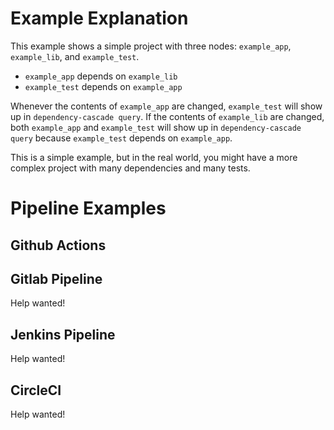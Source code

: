 # Example Explanation
This example shows a simple project with three nodes: `example_app`, `example_lib`, and `example_test`.

- `example_app` depends on `example_lib`
- `example_test` depends on `example_app`

Whenever the contents of `example_app` are changed, `example_test` will show up in `dependency-cascade query`.
If the contents of `example_lib` are changed, both `example_app` and `example_test` will show up in `dependency-cascade query` because `example_test` depends on `example_app`.

This is a simple example, but in the real world, you might have a more complex project with many dependencies and many tests.

# Pipeline Examples

## Github Actions

## Gitlab Pipeline
Help wanted!

## Jenkins Pipeline
Help wanted!

## CircleCI
Help wanted!

